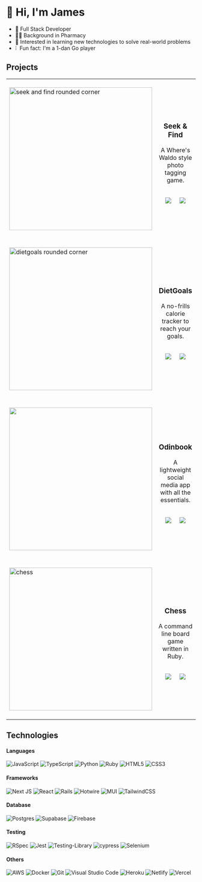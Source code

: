 # :wave: Hi, I'm James
- :triangular_flag_on_post: Full Stack Developer
- :man_health_worker: Background in Pharmacy
- 📗 Interested in learning new technologies to solve real-world problems
- :grey_exclamation: &nbsp;Fun fact: I'm a 1-dan Go player
## Projects

<table>
  <tr>
    <td width="400"><br><a href="https://github.com/thejwuscript/seek-and-find"><img src="https://user-images.githubusercontent.com/88938117/205905909-51b3dbf0-ee62-445b-968a-5b47254c7e65.png" width="380" alt="seek and find rounded corner"></a><br><br></td>
    <td><h3 align="center">Seek & Find</h3> <p align="center">A Where's Waldo style photo tagging game.</p> <br> <div align="center"><a href="https://github.com/thejwuscript/seek-and-find"><img src="https://img.shields.io/badge/Repo-lightgrey?style=for-the-badge&logo=github&color=black"/></a> &nbsp; &nbsp; <a href="https://seek-and-find.netlify.app/"><img src="https://img.shields.io/badge/-demo-purple?style=for-the-badge&color=3C005A"/></a></div></td>
  </tr>

   <tr>
    <td width="400"><br><a href="https://github.com/thejwuscript/dietgoals-api"><img src="https://github.com/thejwuscript/thejwuscript/assets/88938117/75d495a3-aaa4-487d-b27a-b683a00886c9" width="380" alt="dietgoals rounded corner"></a><br><br></td>
    <td><h3 align="center">DietGoals</h3> <p align="center">A no-frills calorie tracker to reach your goals.</p> <br> <div align="center"><a href="https://github.com/thejwuscript/dietgoals-api"><img src="https://img.shields.io/badge/Repo-lightgrey?style=for-the-badge&logo=github&color=black"/></a> &nbsp; &nbsp; <a href="https://dietgoals.site"><img src="https://img.shields.io/badge/-demo-purple?style=for-the-badge&color=3C005A"/></a></div></td>
  </tr>
  
  <tr>
    <td width="400"><br><a href="https://github.com/thejwuscript/odinbook"><img src="https://user-images.githubusercontent.com/88938117/202895196-fce52b1c-1e91-42a5-9340-59e845a79464.png" width="380"></a><br><br></td>
    <td width="400"><h3 align="center">Odinbook</h3> <p align="center">A lightweight social media app with all the essentials.</p> <br> <div align="center"><a href="https://github.com/thejwuscript/odinbook"><img src="https://img.shields.io/badge/Repo-lightgrey?style=for-the-badge&logo=github&color=black"/></a> &nbsp; &nbsp; <a href="https://odinbook-xzzv.onrender.com"><img src="https://img.shields.io/badge/-demo-purple?style=for-the-badge&color=3C005A"/></a></div></td>
  </tr>
  
  <tr>
    <td width="400"><br><a href="https://github.com/thejwuscript/chess"><img src="https://user-images.githubusercontent.com/88938117/202895199-fa07bcb8-c4e8-4723-90f3-1764e3e3068b.png" alt="chess" width="380"></a><br><br></td>
    <td><h3 align="center">Chess</h3> <p align="center">A command line board game written in Ruby.</p> <br> <div align="center"><a href="https://github.com/thejwuscript/chess"><img src="https://img.shields.io/badge/Repo-lightgrey?style=for-the-badge&logo=github&color=black"/></a> &nbsp; &nbsp; <a href="https://replit.com/@thejwuscript/Chess"><img src="https://img.shields.io/badge/-demo-purple?style=for-the-badge&color=3C005A"/></a></div></td>
  </tr>
</table>
    
## Technologies

#### Languages
![JavaScript](https://img.shields.io/badge/javascript-%23323330.svg?style=for-the-badge&logo=javascript&logoColor=%23F7DF1E) ![TypeScript](https://img.shields.io/badge/typescript-%23007ACC.svg?style=for-the-badge&logo=typescript&logoColor=white) ![Python](https://img.shields.io/badge/python-3670A0?style=for-the-badge&logo=python&logoColor=ffdd54) ![Ruby](https://img.shields.io/badge/ruby-%23CC342D.svg?style=for-the-badge&logo=ruby&logoColor=white) ![HTML5](https://img.shields.io/badge/html5-%23E34F26.svg?style=for-the-badge&logo=html5&logoColor=white) ![CSS3](https://img.shields.io/badge/css3-%231572B6.svg?style=for-the-badge&logo=css3&logoColor=white)

#### Frameworks
![Next JS](https://img.shields.io/badge/Next-black?style=for-the-badge&logo=next.js&logoColor=white) ![React](https://img.shields.io/badge/react-%2320232a.svg?style=for-the-badge&logo=react&logoColor=%2361DAFB) ![Rails](https://img.shields.io/badge/rails-%23CC0000.svg?style=for-the-badge&logo=ruby-on-rails&logoColor=white) ![Hotwire](https://img.shields.io/badge/-hotwire-black?style=for-the-badge&logo=stimulus&color=003545) ![MUI](https://img.shields.io/badge/MUI-%230081CB.svg?style=for-the-badge&logo=mui&logoColor=white) ![TailwindCSS](https://img.shields.io/badge/tailwindcss-%2338B2AC.svg?style=for-the-badge&logo=tailwind-css&logoColor=white)

#### Database
![Postgres](https://img.shields.io/badge/postgres-%23316192.svg?style=for-the-badge&logo=postgresql&logoColor=white) ![Supabase](https://img.shields.io/badge/Supabase-3ECF8E?style=for-the-badge&logo=supabase&logoColor=white) ![Firebase](https://img.shields.io/badge/Firebase-039BE5?style=for-the-badge&logo=Firebase&logoColor=white)

#### Testing
![RSpec](https://img.shields.io/badge/-rspec-black?style=for-the-badge) ![Jest](https://img.shields.io/badge/-jest-%23C21325?style=for-the-badge&logo=jest&logoColor=white) ![Testing-Library](https://img.shields.io/badge/-TestingLibrary-%23E33332?style=for-the-badge&logo=testing-library&logoColor=white) ![cypress](https://img.shields.io/badge/-cypress-%23E5E5E5?style=for-the-badge&logo=cypress&logoColor=058a5e) ![Selenium](https://img.shields.io/badge/-selenium-%43B02A?style=for-the-badge&logo=selenium&logoColor=white)

#### Others
![AWS](https://img.shields.io/badge/AWS-%23FF9900.svg?style=for-the-badge&logo=amazon-aws&logoColor=white) ![Docker](https://img.shields.io/badge/docker-%230db7ed.svg?style=for-the-badge&logo=docker&logoColor=white) ![Git](https://img.shields.io/badge/git-%23F05033.svg?style=for-the-badge&logo=git&logoColor=white) ![Visual Studio Code](https://img.shields.io/badge/Visual%20Studio%20Code-0078d7.svg?style=for-the-badge&logo=visual-studio-code&logoColor=white) ![Heroku](https://img.shields.io/badge/heroku-%23430098.svg?style=for-the-badge&logo=heroku&logoColor=white) ![Netlify](https://img.shields.io/badge/netlify-%23000000.svg?style=for-the-badge&logo=netlify&logoColor=#00C7B7) ![Vercel](https://img.shields.io/badge/vercel-%23000000.svg?style=for-the-badge&logo=vercel&logoColor=white)
